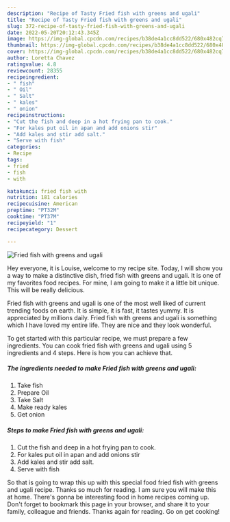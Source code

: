 ```yaml
---
description: "Recipe of Tasty Fried fish with greens and ugali"
title: "Recipe of Tasty Fried fish with greens and ugali"
slug: 372-recipe-of-tasty-fried-fish-with-greens-and-ugali
date: 2022-05-20T20:12:43.345Z
image: https://img-global.cpcdn.com/recipes/b38de4a1cc8dd522/680x482cq70/fried-fish-with-greens-and-ugali-recipe-main-photo.jpg
thumbnail: https://img-global.cpcdn.com/recipes/b38de4a1cc8dd522/680x482cq70/fried-fish-with-greens-and-ugali-recipe-main-photo.jpg
cover: https://img-global.cpcdn.com/recipes/b38de4a1cc8dd522/680x482cq70/fried-fish-with-greens-and-ugali-recipe-main-photo.jpg
author: Loretta Chavez
ratingvalue: 4.8
reviewcount: 28355
recipeingredient:
- " fish"
- " Oil"
- " Salt"
- " kales"
- " onion"
recipeinstructions:
- "Cut the fish and deep in a hot frying pan to cook."
- "For kales put oil in apan and add onions stir"
- "Add kales and stir add salt."
- "Serve with fish"
categories:
- Recipe
tags:
- fried
- fish
- with

katakunci: fried fish with 
nutrition: 181 calories
recipecuisine: American
preptime: "PT32M"
cooktime: "PT37M"
recipeyield: "1"
recipecategory: Dessert

---
```



![Fried fish with greens and ugali](https://img-global.cpcdn.com/recipes/b38de4a1cc8dd522/680x482cq70/fried-fish-with-greens-and-ugali-recipe-main-photo.jpg)

Hey everyone, it is Louise, welcome to my recipe site. Today, I will show you a way to make a distinctive dish, fried fish with greens and ugali. It is one of my favorites food recipes. For mine, I am going to make it a little bit unique. This will be really delicious.



Fried fish with greens and ugali is one of the most well liked of current trending foods on earth. It is simple, it is fast, it tastes yummy. It is appreciated by millions daily. Fried fish with greens and ugali is something which I have loved my entire life. They are nice and they look wonderful.


To get started with this particular recipe, we must prepare a few ingredients. You can cook fried fish with greens and ugali using 5 ingredients and 4 steps. Here is how you can achieve that.

<!--inarticleads1-->

##### The ingredients needed to make Fried fish with greens and ugali:

1. Take  fish
1. Prepare  Oil
1. Take  Salt
1. Make ready  kales
1. Get  onion




<!--inarticleads2-->

##### Steps to make Fried fish with greens and ugali:

1. Cut the fish and deep in a hot frying pan to cook.
1. For kales put oil in apan and add onions stir
1. Add kales and stir add salt.
1. Serve with fish




So that is going to wrap this up with this special food fried fish with greens and ugali recipe. Thanks so much for reading. I am sure you will make this at home. There's gonna be interesting food in home recipes coming up. Don't forget to bookmark this page in your browser, and share it to your family, colleague and friends. Thanks again for reading. Go on get cooking!
